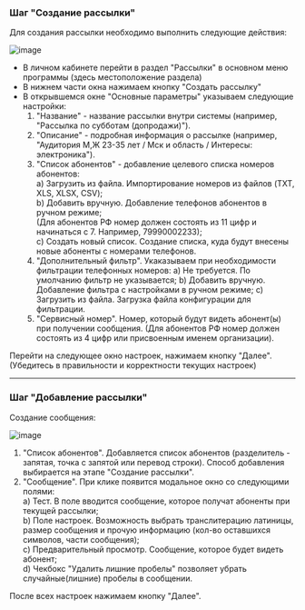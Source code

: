 ### Шаг "Создание рассылки"

Для создания рассылки необходимо выполнить следующие действия:

![image](https://github.com/user-attachments/assets/b341a951-5c5b-4589-80b3-fcccc1008897)

- В личном кабинете перейти в раздел "Рассылки" в основном меню программы (здесь местоположение раздела)
- В нижнем части окна нажимаем кнопку "Создать рассылку"
- В открывшемся окне "Основные параметры" указываем следующие настройки:
  1. "Название" - название рассылки внутри системы (например, "Рассылка по субботам (допродажи)").
  2. "Описание" - подробная информация о рассылке (например, "Аудитория М,Ж 23-35 лет / Мск и область / Интересы: электроника").
  3. "Список абонентов" - добавление целевого списка номеров абонентов:  
    a) Загрузить из файла. Импортирование номеров из файлов (TXT, XLS, XLSX, CSV);  
    b) Добавить вручную. Добавление телефонов абонентов в ручном режиме;  
	(Для абонентов РФ номер должен состоять из 11 цифр и начинаться с 7. Например, 79990002233);  
    c) Создать новый список. Создание списка, куда будут внесены новые абоненты с номерами телефонов.
  4. "Дополнительный фильтр". Укаказываем при необходимости фильтрации телефонных номеров:
	a) Не требуется. По умолчанию фильтр не указывается;
	b) Добавить вручную. Добавление фильтра с настройками в ручном режиме;
	c) Загрузить из файла. Загрузка файла конфигурации для фильтрации.
  5. "Сервисный номер". Номер, который будут видеть абонент(ы) при получении сообщения. 
  (Для абонентов РФ номер должен состоять из 4 цифр или присвоенным именем организации).
  
Перейти на следующее окно настроек, нажимаем кнопку "Далее". (Убедитесь в правильности и корректности текущих настроек)

---

### Шаг "Добавление рассылки"

Создание сообщения:

![image](https://github.com/user-attachments/assets/45485010-fb3d-4cad-9a17-17119504ccef)

  1. "Список абонентов". Добавляется список абонентов (разделитель - запятая, точка с запятой или перевод строки). Способ добавления выбирается на этапе "Создание рассылки".
  2. "Сообщение". При клике появится модальное окно со следующими полями:  
    a) Тест. В поле вводится сообщение, которое получат абоненты при текущей рассылки;  
    b) Поле настроек. Возможность выбрать транслитерацию латиницы, размер сообщения и прочую информацию (кол-во оставшихся символов, части сообщения);  
    c) Предварительный просмотр. Сообщение, которое будет видеть абонент;  
    d) Чекбокс "Удалить лишние пробелы" позволяет убрать случайные(лишние) пробелы в сообщении.
	
После всех настроек нажимаем кнопку "Далее".

